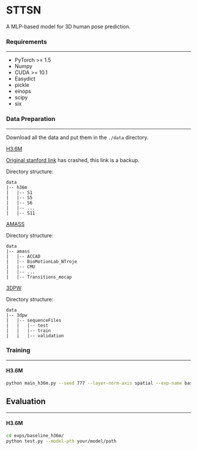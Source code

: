 # STTSN
A MLP-based model for 3D human pose prediction.


### Requirements
------
- PyTorch >= 1.5
- Numpy
- CUDA >= 10.1
- Easydict
- pickle
- einops
- scipy
- six

### Data Preparation
------
Download all the data and put them in the `./data` directory.

[H3.6M](https://drive.google.com/file/d/15OAOUrva1S-C_BV8UgPORcwmWG2ul4Rk/view?usp=share_link)

[Original stanford link](http://www.cs.stanford.edu/people/ashesh/h3.6m.zip) has crashed, this link is a backup.

Directory structure:
```shell script
data
|-- h36m
|   |-- S1
|   |-- S5
|   |-- S6
|   |-- ...
|   |-- S11
```

[AMASS](https://amass.is.tue.mpg.de/)

Directory structure:
```shell script
data
|-- amass
|   |-- ACCAD
|   |-- BioMotionLab_NTroje
|   |-- CMU
|   |-- ...
|   |-- Transitions_mocap
```

[3DPW](https://virtualhumans.mpi-inf.mpg.de/3DPW/)

Directory structure: 
```shell script
data
|-- 3dpw
|   |-- sequenceFiles
|   |   |-- test
|   |   |-- train
|   |   |-- validation
```

### Training
------
#### H3.6M
```bash
python main_h36m.py --seed 777 --layer-norm-axis spatial --exp-name baseline.txt --with-normalization --num 36 --num2 12
```


## Evaluation
------
#### H3.6M
```bash
cd exps/baseline_h36m/
python test.py --model-pth your/model/path
```
